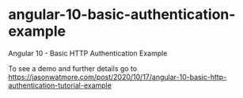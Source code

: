# angular-10-basic-authentication-example

Angular 10 - Basic HTTP Authentication Example

To see a demo and further details go to https://jasonwatmore.com/post/2020/10/17/angular-10-basic-http-authentication-tutorial-example